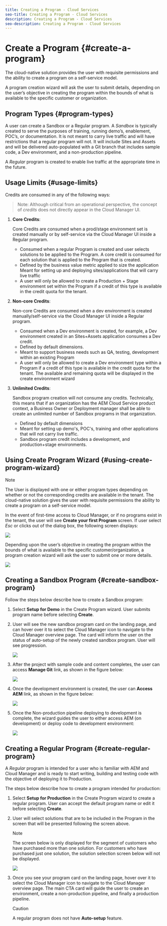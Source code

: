 ```yaml
---
title: Creating a Program - Cloud Services
seo-title: Creating a Program - Cloud Services
description: Creating a Program - Cloud Services
seo-description: Creating a Program - Cloud Services 
---
```


# Create a Program {#create-a-program}

The cloud-native solution provides the user with requisite permissions and the ability to create a program on a self-service model.

A program creation wizard will ask the user to submit details, depending on the user’s objective in creating the program within the bounds of what is available to the specific customer or organization.

## Program Types {#program-types}

A user can create a Sandbox or a Regular program. 
A *Sandbox* is typically created to serve the purposes of training, running demo’s, enablement, POC’s, or documentation. It is not meant to carry live traffic and will have restrictions that a regular program will not. It will include Sites and Assets and will be delivered auto-populated with a Git branch that includes sample code, a Dev environment, and a non-production pipeline.

A *Regular* program is created to enable live traffic at the appropriate time in the future.

## Usage Limits {#usage-limits}
  
Credits are consumed in any of the following ways:

>Note:
>Although critical from an operational perspective, the concept of *credits* does not directly appear in the Cloud Manager UI.

1. **Core Credits**: 

   Core Credits are consumed when a prod/stage environment set is created manually or by  self-service via the Cloud Manager UI inside a Regular program.
   * Consumed when a regular Program is created and user selects solutions to be applied to the Program. A core credit is consumed for each solution that is applied to the Program that is created.
   * Defined by the business value metric applied to size the application 
   Meant for setting up and deploying sites/applications that will carry live traffic
   * A user will only be allowed to create a Production + Stage environment set within the Program if a credit of this type is available in the credit quota for the tenant.

1. **Non-core Credits**:   

   Non-core Credits  are consumed when a dev environment is created manually/self-service via the Cloud Manager UI inside a Regular program.

   * Consumed when a Dev environment is created, for example, a Dev environment created in an Sites+Assets application consumes a Dev credit.
   * Defined by default dimensions.
   * Meant to support business needs such as QA, testing, development within an existing Program
   * A user will only be allowed to create a Dev environment type within a Program if a credit of this type is available in the credit quota for the tenant. The available and remaining quota will be displayed in the create environment wizard

1. **Unlimited Credits**: 

   Sandbox program creation will not consume any credits. Technically, this means that if an organization has the AEM Cloud Service product context, a Business Owner or Deployment manager shall be able to create an unlimited number of Sandbox programs in that organization.

   * Defined by default dimensions
   * Meant for setting up demo's, POC's, training and other applications that will not carry live traffic.
   * Sandbox program credit includes a development, and production+stage environments.

## Using Create Program Wizard {#using-create-program-wizard}

>[!NOTE]
   >
   >The User is displayed with one or either program types depending on whether or not the corresponding credits are available in the tenant. The cloud-native solution gives the user with requisite permissions the ability to create a program on a self-service model.

In the event of first-time access to Cloud Manager, or if no programs exist in the tenant, the user will see **Create your first Program** screen. If user select *Esc* or clicks out of the dialog box, the following screen displays:

 ![](assets/create-program1.png)

Depending upon the user’s objective in creating the program within the bounds of what is available to the specific customer/organization, a program creation wizard will ask the user to submit one or more details.

  ![](assets/create-program2.png)


## Creating a Sandbox Program {#create-sandbox-program}

Follow the steps below describe how to create a Sandbox program: 
 
1. Select **Setup for Demo** in the Create Program wizard. User submits program name before selecting **Create**.
1. User will see the new sandbox program card on the landing page, and can hover over it to select the Cloud Manager icon to navigate to the Cloud Manager overview page. The card will inform the user on the status of auto-setup of the newly created sandbox program. User will see progression.

   ![](assets/create-program3.png)

1. After the project with sample code and content completes, the user can access **Manage Git** link, as shown in the figure below:

   ![](assets/create-program4.png)

1. Once the development environment is created, the user can **Access AEM** link, as shown in the figure below:

   ![](assets/create-program5.png)

1. Once the Non-production pipeline deploying to development is complete, the wizard guides the user to either access AEM (on development) or deploy code to development environment:

   ![](assets/create-program6.png)


## Creating a Regular Program {#create-regular-program}

A *Regular* program is intended for a user who is familiar with AEM and Cloud Manager and is ready to start writing, building and testing code with the objective of deploying it to Production.

The steps below describe how to create a program intended for production:

1. Select **Setup for Production** in the Create Program wizard to create a regular program. User can accept the default program name or edit it before selecting **Create**.

1. User will select solutions that are to be included in the Program in the screen that will be presented following the screen above.

   >[!NOTE]
   >
   >The screen below is only displayed for the segment of customers who have purchased more than one solution. For customers who have purchased just one solution, the solution selection screen below will not be displayed.

   ![](assets/create-program7.png)

1.  Once you see your program card on the landing page, hover over it to select the Cloud Manager icon to navigate to the Cloud Manager overview page. The main CTA card will guide the user to create an environment, create a non-production pipeline, and finally a production pipeline.

    >[!CAUTION]
    >
    >A regular program does not have **Auto-setup** feature.


